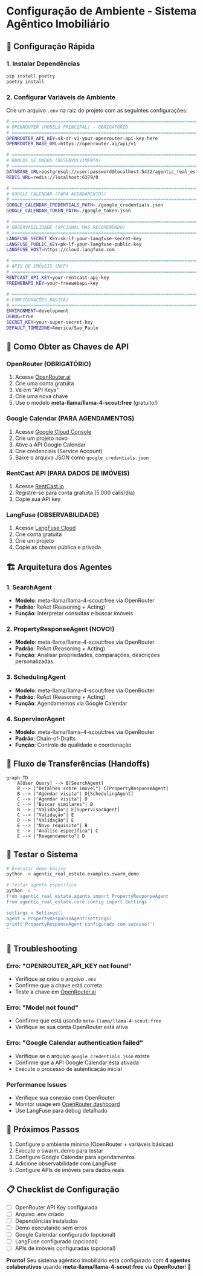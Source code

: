 # Configuração de Ambiente - Sistema Agêntico Imobiliário

## 🚀 Configuração Rápida

### 1. Instalar Dependências
```bash
pip install poetry
poetry install
```

### 2. Configurar Variáveis de Ambiente

Crie um arquivo `.env` na raiz do projeto com as seguintes configurações:

```bash
# =============================================================================
# OPENROUTER (MODELO PRINCIPAL) - OBRIGATÓRIO
# =============================================================================
OPENROUTER_API_KEY=sk-or-v1-your-openrouter-api-key-here
OPENROUTER_BASE_URL=https://openrouter.ai/api/v1

# =============================================================================
# BANCOS DE DADOS (DESENVOLVIMENTO)
# =============================================================================
DATABASE_URL=postgresql://user:password@localhost:5432/agentic_real_estate
REDIS_URL=redis://localhost:6379/0

# =============================================================================
# GOOGLE CALENDAR (PARA AGENDAMENTOS)
# =============================================================================
GOOGLE_CALENDAR_CREDENTIALS_PATH=./google_credentials.json
GOOGLE_CALENDAR_TOKEN_PATH=./google_token.json

# =============================================================================
# OBSERVABILIDADE (OPCIONAL MAS RECOMENDADO)
# =============================================================================
LANGFUSE_SECRET_KEY=sk-lf-your-langfuse-secret-key
LANGFUSE_PUBLIC_KEY=pk-lf-your-langfuse-public-key
LANGFUSE_HOST=https://cloud.langfuse.com

# =============================================================================
# APIS DE IMÓVEIS (MCP)
# =============================================================================
RENTCAST_API_KEY=your-rentcast-api-key
FREEWEBAPI_KEY=your-freewebapi-key

# =============================================================================
# CONFIGURAÇÕES BÁSICAS
# =============================================================================
ENVIRONMENT=development
DEBUG=true
SECRET_KEY=your-super-secret-key
DEFAULT_TIMEZONE=America/Sao_Paulo
```

## 🔑 Como Obter as Chaves de API

### OpenRouter (OBRIGATÓRIO)
1. Acesse [OpenRouter.ai](https://openrouter.ai)
2. Crie uma conta gratuita
3. Vá em "API Keys" 
4. Crie uma nova chave
5. Use o modelo **meta-llama/llama-4-scout:free** (gratuito!)

### Google Calendar (PARA AGENDAMENTOS)
1. Acesse [Google Cloud Console](https://console.cloud.google.com)
2. Crie um projeto novo
3. Ative a API Google Calendar
4. Crie credenciais (Service Account)
5. Baixe o arquivo JSON como `google_credentials.json`

### RentCast API (PARA DADOS DE IMÓVEIS)
1. Acesse [RentCast.io](https://rentcast.io)
2. Registre-se para conta gratuita (5.000 calls/dia)
3. Copie sua API key

### LangFuse (OBSERVABILIDADE)
1. Acesse [LangFuse Cloud](https://cloud.langfuse.com)
2. Crie conta gratuita
3. Crie um projeto
4. Copie as chaves pública e privada

## 🏗️ Arquitetura dos Agentes

### 1. SearchAgent 
- **Modelo**: meta-llama/llama-4-scout:free via OpenRouter
- **Padrão**: ReAct (Reasoning + Acting)
- **Função**: Interpretar consultas e buscar imóveis

### 2. PropertyResponseAgent (NOVO!)
- **Modelo**: meta-llama/llama-4-scout:free via OpenRouter  
- **Padrão**: ReAct (Reasoning + Acting)
- **Função**: Analisar propriedades, comparações, descrições personalizadas

### 3. SchedulingAgent
- **Modelo**: meta-llama/llama-4-scout:free via OpenRouter
- **Padrão**: ReAct (Reasoning + Acting)
- **Função**: Agendamentos via Google Calendar

### 4. SupervisorAgent
- **Modelo**: meta-llama/llama-4-scout:free via OpenRouter
- **Padrão**: Chain-of-Drafts
- **Função**: Controle de qualidade e coordenação

## 🔄 Fluxo de Transferências (Handoffs)

```mermaid
graph TD
    A[User Query] --> B[SearchAgent]
    B --> |"Detalhes sobre imóvel"| C[PropertyResponseAgent]
    B --> |"Agendar visita"| D[SchedulingAgent]
    C --> |"Agendar visita"| D
    C --> |"Buscar similares"| B
    B --> |"Validação"| E[SupervisorAgent]
    C --> |"Validação"| E
    D --> |"Validação"| E
    E --> |"Novo requisito"| B
    E --> |"Análise específica"| C
    E --> |"Reagendamento"| D
```

## 🧪 Testar o Sistema

```bash
# Executar demo básico
python -m agentic_real_estate.examples.swarm_demo

# Testar agente específico
python -c "
from agentic_real_estate.agents import PropertyResponseAgent
from agentic_real_estate.core.config import Settings

settings = Settings()
agent = PropertyResponseAgent(settings)
print('PropertyResponseAgent configurado com sucesso!')
"
```

## 🐛 Troubleshooting

### Erro: "OPENROUTER_API_KEY not found"
- Verifique se criou o arquivo `.env`
- Confirme que a chave está correta
- Teste a chave em [OpenRouter.ai](https://openrouter.ai)

### Erro: "Model not found"
- Confirme que está usando `meta-llama/llama-4-scout:free`
- Verifique se sua conta OpenRouter está ativa

### Erro: "Google Calendar authentication failed"
- Verifique se o arquivo `google_credentials.json` existe
- Confirme que a API Google Calendar está ativada
- Execute o processo de autenticação inicial

### Performance Issues
- Verifique sua conexão com OpenRouter
- Monitor usage em [OpenRouter dashboard](https://openrouter.ai/usage)
- Use LangFuse para debug detalhado

## 🚀 Próximos Passos

1. Configure o ambiente mínimo (OpenRouter + variáveis básicas)
2. Execute o swarm_demo para testar
3. Configure Google Calendar para agendamentos
4. Adicione observabilidade com LangFuse
5. Configure APIs de imóveis para dados reais

## 📋 Checklist de Configuração

- [ ] OpenRouter API Key configurada
- [ ] Arquivo .env criado
- [ ] Dependências instaladas
- [ ] Demo executando sem erros
- [ ] Google Calendar configurado (opcional)
- [ ] LangFuse configurado (opcional)
- [ ] APIs de imóveis configuradas (opcional)

**Pronto!** Seu sistema agêntico imobiliário está configurado com **4 agentes colaborativos** usando **meta-llama/llama-4-scout:free** via **OpenRouter**! 🎉 